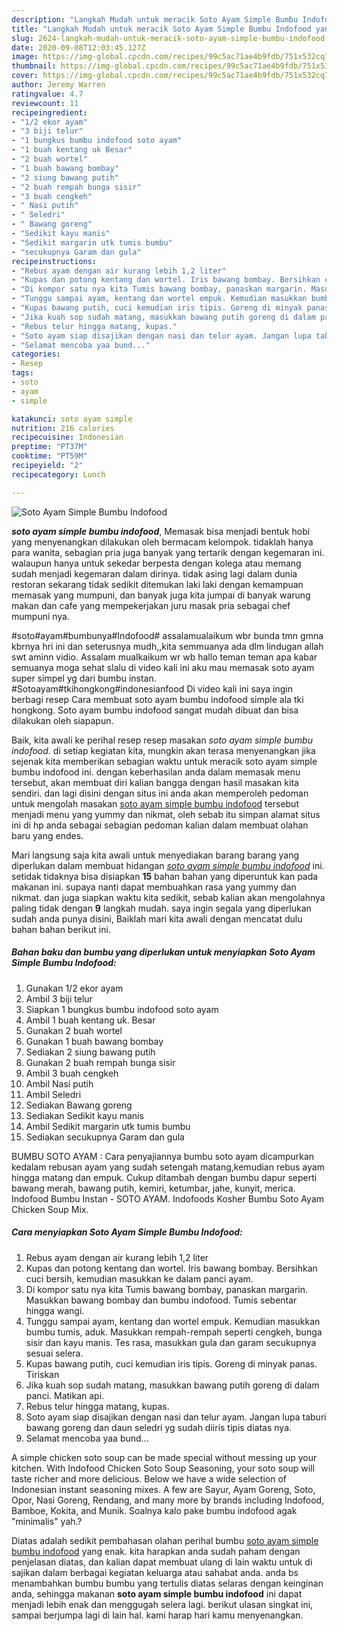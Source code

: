 ```yaml
---
description: "Langkah Mudah untuk meracik Soto Ayam Simple Bumbu Indofood yang simpel"
title: "Langkah Mudah untuk meracik Soto Ayam Simple Bumbu Indofood yang simpel"
slug: 2624-langkah-mudah-untuk-meracik-soto-ayam-simple-bumbu-indofood-yang-simpel
date: 2020-09-08T12:03:45.127Z
image: https://img-global.cpcdn.com/recipes/99c5ac71ae4b9fdb/751x532cq70/soto-ayam-simple-bumbu-indofood-foto-resep-utama.jpg
thumbnail: https://img-global.cpcdn.com/recipes/99c5ac71ae4b9fdb/751x532cq70/soto-ayam-simple-bumbu-indofood-foto-resep-utama.jpg
cover: https://img-global.cpcdn.com/recipes/99c5ac71ae4b9fdb/751x532cq70/soto-ayam-simple-bumbu-indofood-foto-resep-utama.jpg
author: Jeremy Warren
ratingvalue: 4.7
reviewcount: 11
recipeingredient:
- "1/2 ekor ayam"
- "3 biji telur"
- "1 bungkus bumbu indofood soto ayam"
- "1 buah kentang uk Besar"
- "2 buah wortel"
- "1 buah bawang bombay"
- "2 siung bawang putih"
- "2 buah rempah bunga sisir"
- "3 buah cengkeh"
- " Nasi putih"
- " Seledri"
- " Bawang goreng"
- "Sedikit kayu manis"
- "Sedikit margarin utk tumis bumbu"
- "secukupnya Garam dan gula"
recipeinstructions:
- "Rebus ayam dengan air kurang lebih 1,2 liter"
- "Kupas dan potong kentang dan wortel. Iris bawang bombay. Bersihkan cuci bersih, kemudian masukkan ke dalam panci ayam."
- "Di kompor satu nya kita Tumis bawang bombay, panaskan margarin. Masukkan bawang bombay dan bumbu indofood. Tumis sebentar hingga wangi."
- "Tunggu sampai ayam, kentang dan wortel empuk. Kemudian masukkan bumbu tumis, aduk. Masukkan rempah-rempah seperti cengkeh, bunga sisir dan kayu manis. Tes rasa, masukkan gula dan garam secukupnya sesuai selera."
- "Kupas bawang putih, cuci kemudian iris tipis. Goreng di minyak panas. Tiriskan"
- "Jika kuah sop sudah matang, masukkan bawang putih goreng di dalam panci. Matikan api."
- "Rebus telur hingga matang, kupas."
- "Soto ayam siap disajikan dengan nasi dan telur ayam. Jangan lupa taburi bawang goreng dan daun seledri yg sudah diiris tipis diatas nya."
- "Selamat mencoba yaa bund..."
categories:
- Resep
tags:
- soto
- ayam
- simple

katakunci: soto ayam simple 
nutrition: 216 calories
recipecuisine: Indonesian
preptime: "PT37M"
cooktime: "PT59M"
recipeyield: "2"
recipecategory: Lunch

---
```



![Soto Ayam Simple Bumbu Indofood](https://img-global.cpcdn.com/recipes/99c5ac71ae4b9fdb/751x532cq70/soto-ayam-simple-bumbu-indofood-foto-resep-utama.jpg)

<b><i>soto ayam simple bumbu indofood</i></b>, Memasak bisa menjadi bentuk hobi yang menyenangkan dilakukan oleh bermacam kelompok. tidaklah hanya para wanita, sebagian pria juga banyak yang tertarik dengan kegemaran ini. walaupun hanya untuk sekedar berpesta dengan kolega atau memang sudah menjadi kegemaran dalam dirinya. tidak asing lagi dalam dunia restoran sekarang tidak sedikit ditemukan laki laki dengan kemampuan memasak yang mumpuni, dan banyak juga kita jumpai di banyak warung makan dan cafe yang mempekerjakan juru masak pria sebagai chef mumpuni nya.

#soto#ayam#bumbunya#Indofood# assalamualaikum wbr bunda tmn gmna kbrnya hri ini dan seterusnya mudh,,kita semmuanya ada dlm lindugan allah swt aminn vidio. Assalam mualkaikum wr wb hallo teman teman apa kabar semuanya moga sehat slalu di video kali ini aku mau memasak soto ayam super simpel yg dari bumbu instan. #Sotoayam#tkihongkong#indonesianfood Di video kali ini saya ingin berbagi resep Cara membuat soto ayam bumbu indofood simple ala tki hongkong. Soto ayam bumbu indofood sangat mudah dibuat dan bisa dilakukan oleh siapapun.

Baik, kita awali ke perihal resep resep masakan <i>soto ayam simple bumbu indofood</i>. di setiap kegiatan kita, mungkin akan terasa menyenangkan jika sejenak kita memberikan sebagian waktu untuk meracik soto ayam simple bumbu indofood ini. dengan keberhasilan anda dalam memasak menu tersebut, akan membuat diri kalian bangga dengan hasil masakan kita sendiri. dan lagi disini dengan situs ini anda akan memperoleh pedoman untuk mengolah masakan <u>soto ayam simple bumbu indofood</u> tersebut menjadi menu yang yummy dan nikmat, oleh sebab itu simpan alamat situs ini di hp anda sebagai sebagian pedoman kalian dalam membuat olahan baru yang endes.


Mari langsung saja kita awali untuk menyediakan barang barang yang diperlukan dalam membuat hidangan <u><i>soto ayam simple bumbu indofood</i></u> ini. setidak tidaknya bisa disiapkan <b>15</b> bahan bahan yang diperuntuk kan pada makanan ini. supaya nanti dapat membuahkan rasa yang yummy dan nikmat. dan juga siapkan waktu kita sedikit, sebab kalian akan mengolahnya paling tidak dengan <b>9</b> langkah mudah. saya ingin segala yang diperlukan sudah anda punya disini, Baiklah mari kita awali dengan mencatat dulu bahan bahan berikut ini.

<!--inarticleads1-->

##### Bahan baku dan bumbu yang diperlukan untuk menyiapkan Soto Ayam Simple Bumbu Indofood:

1. Gunakan 1/2 ekor ayam
1. Ambil 3 biji telur
1. Siapkan 1 bungkus bumbu indofood soto ayam
1. Ambil 1 buah kentang uk. Besar
1. Gunakan 2 buah wortel
1. Gunakan 1 buah bawang bombay
1. Sediakan 2 siung bawang putih
1. Gunakan 2 buah rempah bunga sisir
1. Ambil 3 buah cengkeh
1. Ambil  Nasi putih
1. Ambil  Seledri
1. Sediakan  Bawang goreng
1. Sediakan Sedikit kayu manis
1. Ambil Sedikit margarin utk tumis bumbu
1. Sediakan secukupnya Garam dan gula


BUMBU SOTO AYAM : Cara penyajiannya bumbu soto ayam dicampurkan kedalam rebusan ayam yang sudah setengah matang,kemudian rebus ayam hingga matang dan empuk. Cukup ditambah dengan bumbu dapur seperti bawang merah, bawang putih, kemiri, ketumbar, jahe, kunyit, merica. Indofood Bumbu Instan - SOTO AYAM. Indofoods Kosher Bumbu Soto Ayam Chicken Soup Mix. 

<!--inarticleads2-->

##### Cara menyiapkan Soto Ayam Simple Bumbu Indofood:

1. Rebus ayam dengan air kurang lebih 1,2 liter
1. Kupas dan potong kentang dan wortel. Iris bawang bombay. Bersihkan cuci bersih, kemudian masukkan ke dalam panci ayam.
1. Di kompor satu nya kita Tumis bawang bombay, panaskan margarin. Masukkan bawang bombay dan bumbu indofood. Tumis sebentar hingga wangi.
1. Tunggu sampai ayam, kentang dan wortel empuk. Kemudian masukkan bumbu tumis, aduk. Masukkan rempah-rempah seperti cengkeh, bunga sisir dan kayu manis. Tes rasa, masukkan gula dan garam secukupnya sesuai selera.
1. Kupas bawang putih, cuci kemudian iris tipis. Goreng di minyak panas. Tiriskan
1. Jika kuah sop sudah matang, masukkan bawang putih goreng di dalam panci. Matikan api.
1. Rebus telur hingga matang, kupas.
1. Soto ayam siap disajikan dengan nasi dan telur ayam. Jangan lupa taburi bawang goreng dan daun seledri yg sudah diiris tipis diatas nya.
1. Selamat mencoba yaa bund...


A simple chicken soto soup can be made special without messing up your kitchen. With Indofood Chicken Soto Soup Seasoning, your soto soup will taste richer and more delicious. Below we have a wide selection of Indonesian instant seasoning mixes. A few are Sayur, Ayam Goreng, Soto, Opor, Nasi Goreng, Rendang, and many more by brands including Indofood, Bamboe, Kokita, and Munik. Soalnya kalo pake bumbu indofood agak &#34;minimalis&#34; yah.? 

Diatas adalah sedikit pembahasan olahan perihal bumbu <u>soto ayam simple bumbu indofood</u> yang enak. kita harapkan anda sudah paham dengan penjelasan diatas, dan kalian dapat membuat ulang di lain waktu untuk di sajikan dalam berbagai kegiatan keluarga atau sahabat anda. anda bs menambahkan bumbu bumbu yang tertulis diatas selaras dengan keinginan anda, sehingga makanan <b>soto ayam simple bumbu indofood</b> ini dapat menjadi lebih enak dan menggugah selera lagi. berikut ulasan singkat ini, sampai berjumpa lagi di lain hal. kami harap hari kamu menyenangkan.
